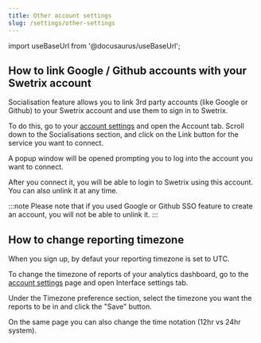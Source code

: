 ```yaml
---
title: Other account settings
slug: /settings/other-settings
---
```


import useBaseUrl from '@docusaurus/useBaseUrl';

## How to link Google / Github accounts with your Swetrix account

Socialisation feature allows you to link 3rd party accounts (like Google or Github) to your Swetrix account and use them to sign in to Swetrix.

To do this, go to your [account settings](https://swetrix.com/user-settings) and open the Account tab. Scroll down to the Socialisations section, and click on the Link button for the service you want to connect.

A popup window will be opened prompting you to log into the account you want to connect.

After you connect it, you will be able to login to Swetrix using this account. You can also unlink it at any time.

:::note
Please note that if you used Google or Github SSO feature to create an account, you will not be able to unlink it.
:::

## How to change reporting timezone

When you sign up, by defaut your reporting timezone is set to UTC.

To change the timezone of reports of your analytics dashboard, go to the [account settings](https://swetrix.com/user-settings) page and open Interface settings tab.

Under the Timezone preference section, select the timezone you want the reports to be in and click the "Save" button.

On the same page you can also change the time notation (12hr vs 24hr system).
